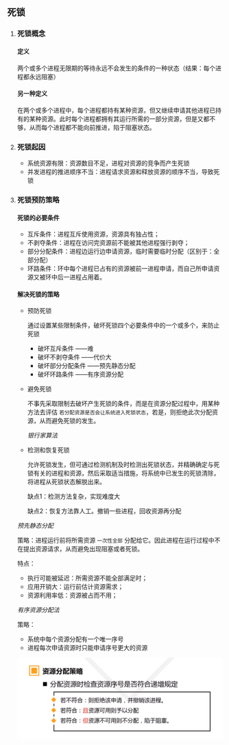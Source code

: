 ## 死锁

1. ### 死锁概念

   #### 定义

   两个或多个进程无限期的等待永远不会发生的条件的一种状态（结果：每个进程都永远阻塞） 

   #### 另一种定义

   在两个或多个进程中，每个进程都持有某种资源，但又继续申请其他进程已持有的某种资源。此时每个进程都拥有其运行所需的一部分资源，但是又都不够，从而每个进程都不能向前推进，陷于阻塞状态。

2. ### 死锁起因

   - 系统资源有限：资源数目不足，进程对资源的竞争而产生死锁
   - 并发进程的推进顺序不当：进程请求资源和释放资源的顺序不当，导致死锁

3. ### 死锁预防策略

   #### 死锁的必要条件

   - 互斥条件：进程互斥使用资源，资源具有独占性；
   - 不剥夺条件：进程在访问完资源前不能被其他进程强行剥夺；
   - 部分分配条件：进程边运行边申请资源，临时需要临时分配（区别于：全部分配）
   - 环路条件：环中每个进程已占有的资源被前一进程申请，而自己所申请资源又被环中后一进程占用着。

   #### 解决死锁的策略

   - 预防死锁

     通过设置某些限制条件，破坏死锁四个必要条件中的一个或多个，来防止死锁

     - 破坏互斥条件					——难
     - 破坏不剥夺条件                ——代价大
     - 破坏部分分配条件            ——预先静态分配
     - 破坏环路条件                   ——有序资源分配

   - 避免死锁

     不事先采取限制去破坏产生死锁的条件，而是在资源分配过程中，用某种方法去评估 `若分配资源是否会让系统进入死锁状态`，若是，则拒绝此次分配资源，从而避免死锁的发生。

     *银行家算法*

   - 检测和恢复死锁

     允许死锁发生，但可通过检测机制及时检测出死锁状态，并精确确定与死锁有关的进程和资源，然后采取适当措施，将系统中已发生的死锁清除，将进程从死锁状态解脱出来。

     缺点1：检测方法复杂，实现难度大

     缺点2：恢复方法靠人工。撤销一些进程，回收资源再分配

   

   *预先静态分配*

   策略：进程运行前将所需资源 `一次性全部` 分配给它。因此进程在运行过程中不在提出资源请求，从而避免出现阻塞或者死锁。

   特点：

   - 执行可能被延迟：所需资源不能全部满足时；
   - 应用开销大：运行前估计资源需求；
   - 资源利用率低：资源被占而不用；

   

   *有序资源分配法*

   策略：

   - 系统中每个资源分配有一个唯一序号
   - 进程每次申请资源时只能申请序号更大的资源

   ![](5.assets/image-20200702223031983.png)